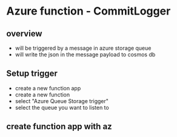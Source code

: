 # Azure function - CommitLogger

## overview

- will be triggered by a message in azure storage queue
- will write the json in the message payload to cosmos db

## Setup trigger

- create a new function app
- create a new function
- select "Azure Queue Storage trigger"
- select the queue you want to listen to

## create function app with az
